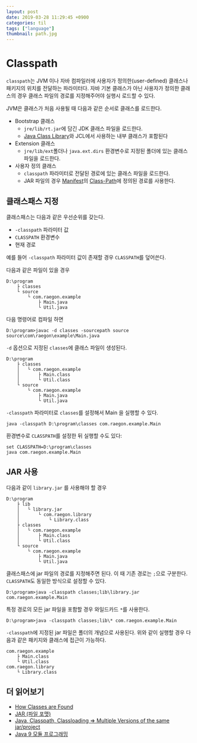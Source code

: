 ```yaml
---
layout: post
date: 2019-03-28 11:29:45 +0900
categories: til
tags: ["language"]
thumbnail: path.jpg
---
```


# Classpath

`classpath`는 JVM 이나 자바 컴파일러에 사용자가 정의한(user-defined) 클래스나 패키지의 위치를 전달하는 파라미터다. 자바 기본 클래스가 아닌 사용자가 정의한 클래스의 경우 클래스 파일의 경로를 지정해주어야 실행시 로드할 수 있다.

JVM은 클래스가 처음 사용될 때 다음과 같은 순서로 클래스를 로드한다.

- Bootstrap 클래스
  - `jre/lib/rt.jar`에 담긴 JDK 클래스 파일을 로드한다.
  - [Java Class Library](https://en.wikipedia.org/wiki/Java_Class_Library)와 JCL에서 사용하는 내부 클래스가 포함된다
- Extension 클래스
  - `jre/lib/ext`폴더나 `java.ext.dirs` 환경변수로 지정된 폴더에 있는 클래스 파일을 로드한다.
- 사용자 정의 클래스
  - `classpath` 파라미터로 전달된 경로에 있는 클래스 파일을 로드한다.
  - JAR 파일의 경우 [Manifest](https://docs.oracle.com/javase/tutorial/deployment/jar/manifestindex.html)의  [Class-Path](https://docs.oracle.com/javase/tutorial/deployment/jar/downman.html)에 정의된 경로를 사용한다.

## 클래스패스 지정

클래스패스는 다음과 같은 우선순위를 갖는다.

- `-classpath` 파라미터 값
- `CLASSPATH` 환경변수
- 현재 경로

예를 들어 `-classpath` 파라미터 값이 존재할 경우 `CLASSPATH`를 덮어쓴다.

다음과 같은 파일이 있을 경우

    D:\program
        ├ classes
        └ source
            └ com.raegon.example
                ├ Main.java
                └ Util.java

다음 명령어로 컴파일 하면

    D:\program>javac -d classes -sourcepath source source\com\raegon\example\Main.java

`-d` 옵션으로 지정된 `classes`에 클래스 파일이 생성된다.

    D:\program
        ├ classes
        │   └ com.raegon.example
        │       ├ Main.class
        │       └ Util.class
        └ source
            └ com.raegon.example
                ├ Main.java
                └ Util.java

`-classpath` 파라미터로 `classes`를 설정해서 Main 을 실행할 수 있다.

    java -classpath D:\program\classes com.raegon.example.Main

환경변수로 `CLASSPATH`를 설정한 뒤 실행할 수도 있다:

    set CLASSPATH=D:\program\classes
    java com.raegon.example.Main

## JAR 사용

다음과 같이 `library.jar` 를 사용해야 할 경우

    D:\program
        ├ lib
        │   └ library.jar
        │       └ com.raegon.library
        │           └ Library.class
        ├ classes
        │   └ com.raegon.example
        │       ├ Main.class
        │       └ Util.class
        └ source
            └ com.raegon.example
                ├ Main.java
                └ Util.java

클래스패스에 jar 파일의 경로를 지정해주면 된다. 이 때 기존 경로는 `;`으로 구분한다. `CLASSPATH`도 동일한 방식으로 설정할 수 있다.

    D:\program>java -classpath classes;lib\library.jar com.raegon.example.Main

특정 경로의 모든 jar 파일을 포함할 경우 와일드카드 `*`를 사용한다.

    D:\program>java -classpath classes;lib\* com.raegon.example.Main

`-classpath`에 지정된 jar 파일은 폴더의 개념으로 사용된다. 위와 같이 실행할 경우 다음과 같은 패키지와 클래스에 접근이 가능하다.

    com.raegon.example
        ├ Main.class
        └ Util.class
    com.raegon.library
        └ Library.class

## 더 읽어보기

- [How Classes are Found](https://docs.oracle.com/javase/8/docs/technotes/tools/findingclasses.html)
- [JAR (파일 포맷)](https://ko.wikipedia.org/wiki/JAR_(%ED%8C%8C%EC%9D%BC_%ED%8F%AC%EB%A7%B7)#%EC%8B%A4%ED%96%89_%EA%B0%80%EB%8A%A5%ED%95%9C_JAR_%ED%8C%8C%EC%9D%BC)
- [Java, Classpath, Classloading => Multiple Versions of the same jar/project](https://stackoverflow.com/questions/6105124/java-classpath-classloading-multiple-versions-of-the-same-jar-project)
- [Java 9 모듈 프로그래밍](http://www.hanbit.co.kr/store/books/look.php?p_code=B7608640342)
